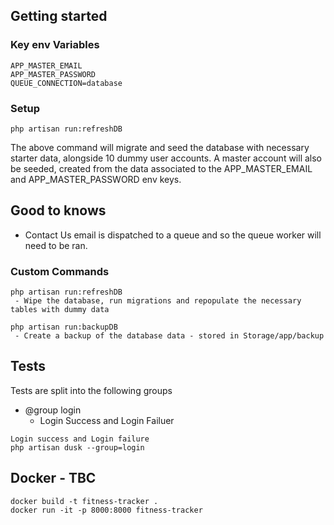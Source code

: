 ## Getting started

### Key env Variables

```
APP_MASTER_EMAIL
APP_MASTER_PASSWORD
QUEUE_CONNECTION=database
```

### Setup

```
php artisan run:refreshDB
```

The above command will migrate and seed the database with necessary starter data, alongside 10 dummy user accounts. A master account will also be seeded, created from the data associated to the APP_MASTER_EMAIL and APP_MASTER_PASSWORD env keys.

## Good to knows

-   Contact Us email is dispatched to a queue and so the queue worker will need to be ran.

### Custom Commands

```
php artisan run:refreshDB
 - Wipe the database, run migrations and repopulate the necessary tables with dummy data

php artisan run:backupDB
 - Create a backup of the database data - stored in Storage/app/backup
```

## Tests

Tests are split into the following groups

-   @group login
    -   Login Success and Login Failuer

```
Login success and Login failure
php artisan dusk --group=login
```

## Docker - TBC

```
docker build -t fitness-tracker .
docker run -it -p 8000:8000 fitness-tracker
```
